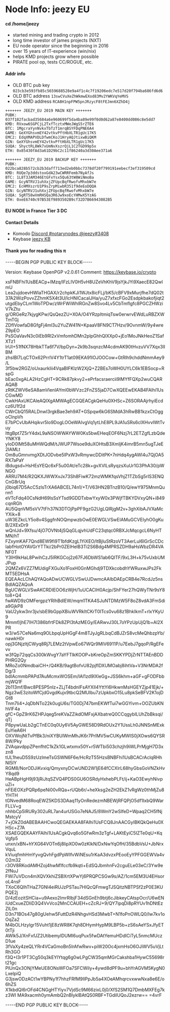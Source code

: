 # Node Info: jeezy EU

#### cd /home/jeezy
* started mining and trading crypto in 2012
* long time investor of james projects (NXT)       
* EU node operator since the beginning in 2016 
* over 15 years of IT-experience (win/nix)
* helps KMD projects grow where possible
* PIRATE pool op, tests CC/ROGUE, etc.

#### Addr info

* OLD BTC pub key `023cb3e593fb85c5659688528e9a4f1c4c7f19206edc7e517d20f794ba686fd6d6`
* OLD BTC address `13swCVuXeZhWkmwEXod83Mv2YWKVqYeMVS`
* OLD KMD address `RCA8H1npFPW5pnJRzycF8tFEJmn6XZhD4j`

```
+++++++ JEEZY_EU 2019 MAIN KEY +++++++
PUBK: 037f182facbad35684a6e960699f5da4ba89e99f0d0d62a87e8400dd086c8e5dd7
KMD: RVxow6SGPCjL2TxfTcztxMWeJWgS5rZTE6
BTC: 1MgcraYynNvkxTbTzT1mrqBSYFDqPNE6A4
GAME: GeXYGhsvmEY42vtkvPftHbXLTR1gUc17K5
EMC2: EdqXMAPVDLDfwmCKoJ1HryAQJtixwBiQKM
GIN: GeXYGhsvmEY42vtkvPftHbXLTR1gUc17K5
SUQA: ShyctRL8Wk7xUmNvXszrQjL1C2TGD99p5x
ETH: 0x85430fAd3a61D29bC2c11f86240a3d30Aee371a6

+++++++ JEEZY_EU 2019 BACKUP KEY +++++++
PUBK: 022bca828b572cb2b3daff713ed2eb0bbc7378df20f799191eebecf3ef319509cd
KMD: RUQe7p3ddstoxGdA23wCWRRFemb7NyAfJs
BTC: 1L8T3JAM346EtGFxYsx5Qu63tW8WiNmoBa
GAME: GcyNTRVJ1uhXxjZFUpcBqfRwofvMhxbW7e
EMC2: EcHMXszrU1P9sZrpMiwbR351f9deEoDQQA
GIN: GcyNTRVJ1uhXxjZFUpcBqfRwofvMhxbW7e
SUQA: SgRT58wVmRHSQa3R6Jw9xoEcYHMwX5YzAG
ETH: 0xeE6740c97B53Ef9893502B9cf32D7B66943082B5
```


#### EU NODE in France Tier 3 DC

#### Contact Details

* Komodo [Discord #notarynodes @jeezy#3408](https://discord.gg/qj25rC8)
* Keybase [jeezy KB](https://keybase.io/jeezy)

#### Thank you for reading this π



-----BEGIN PGP PUBLIC KEY BLOCK-----

Version: Keybase OpenPGP v2.0.61
Comment: https://keybase.io/crypto

xsFNBFhi1UsBEACp+IMzq/lFzLIV0H5vH8UZeVhKhV9jsYjkJYi9XaecE82QwlmU
Lea2ujdoevHWIaTHGAX/r2chpkKJi1WJtx8icFLj/bK5/cBFV9xMurjfhe7dQ02t
37A2WizPovvZZhmK5X4t3U/IcHNlCacalJHa/yuZ7xfxcFGo2Esdpkbakofjiqt2
utgdEbyCLm1WoTPDw/zWrFWiWhlRGnZw8Svo4Lv5CbTmflgfc8PGCZHWziV7kZtu
g/ORGeRz7kjygKPw/QsQezZU+X0A/O4YRzpItmiqTsw0erwrvEWdLuRBZXWTmTGj
ZDflVowfaD8GfgFj4ml3u2YuZW41N+KpaaV8FN9CT7Hzv/9OvnmW/9y4wreZ9pEO
PsSOaVavN3c0iEb9Rl2xVmfomhDMn2plpGhhQlXXp0+jEo1MoJNkHeoZ1SafXTz1
IrUI+51fNX78HbkTTa6f7V/bpDyn+2k9b3sqnzcM4cdmAK90tHvzuVV7Xqx3lIBM
zhsIBI7LqCTOx62PrrIV4Y1trT1at09EKA91lOJOOCow+GtRlh9chddNmmAey9/L
3f5bw2RGZ/oUxaurkIii4VqaBIFKlzW2XjQ+Z2BEs7oWH0UYLC6k1EBSocp+RspG
bEac0xgALA2HzCgHT+9CRk87pkvy2+ePrfacsraercii9IMYfFQXp2wuCQARAQAB
zRtKZWV6eSA8amVlenlAYml0bWVzc2FnZS5jaD7CwXQEEwEKAB4FAlhi1UsCGwMD
CwkHAxUKCAIeAQIXgAMWAgECGQEACgkQeHu0XHSc+Z6SORAAjrhyiEcdcz6U1f2d
CWrCbQ15RALDnwI3rgkBae3eh9AT+GSpqw6kG6SMdA3hRwBB1kzxCtOggoClnpVh
E7bPCvUbAHqikvr5lo9DogLOOeWAIvgVq1ytLhE8PL9JA1uSRs6clXHvvlWtTvuy
IttgBpt7Z5rY4dxL9aNSOWWAYWW0Ks5bwEHeqEOF6Nzj7rL2ETZgfLzbQdeYNKY8
yIoD0lMt58uMHWQdM/tJWUP7Wsoe9duXOHtsB3XmIjK4imrB5mn5ugTJeE2IAMLt
Om8uGmnvmgXDtJODvbe5lPxW3vRmywcDDitPK+7nHdq4ygAWl4u7QjOA5RX7aPaY
iBdugsd+HsHEsYEQc6xF5u00At/eTc28k+gvXVlLsRyqzsXuUr1G3PhA30/pWNGO
ARRU7M4/R2QKXJWWXvJx73Sh8FiwK72mzWMKfqsVhjZ1TZbSg5rIS3ENQCnG8rUq
j0biq67D5AcC5zlsTrXA6ABCEL74n1/+T/V63HN2BTnzB10/Q/ewY975MnmQurm1
eVTcFdq40CsNdH69lsSsYTsd9GDDTxbwYxyW0x3PWjfTBKYDVxyQN+i849cqnRGh
AU5QqnVM5sVV7tFh37N3DTOjPpPF9gzG2UgLQlRjgM2v+3ghXibAJVXaMcYXik+8
uW3EZkcLY5o8v4SggfnNOQmpwzbOwE0EWGLVSwEIAMuGCVEIyhO0gKuB/2XExDr9
wQnlJd+9Xfsu/4jO7OVNt4jSQqGLqjvhUdFC23qtqc0RBXJcMqcgcL6NyHTMN/hT
FZxymKAF7Qnd8EW9fi9T1bfdKzgL1YiXEO/ltBjluStRzoVT3AerLuI6lGrScCDc
IabfHotOYAVGrYTTki/2bPr0ZElHeIB3Ti2S6Bdg4MPRSZDH9aHsWbzDR4VANF0T
Y3IH9kHaL8PwihCzJ5lRKGCoj2z67FJ6DbWS1ab6QITF/9xL3H+k75vUxbUMJPup
2QMZx6VZZ7MUdigFXGuXo1FoxH0GnMGhdj9TDXkcobdhYWRuxwJPs2FkMT5EDHsA
EQEAAcLChAQYAQoADwUCWGLVSwUJDwmcAAIbDAEpCRB4e7RcdJz5nsBdIAQZAQoA
BgUCWGLVSwAKCRDIEOO6zWjH/1uUCACIH0Acjp/ShFYer27hQWyTNr9sY8to8+Q4
fwAWD9zOMFergpzYRlhBdlEW/mqm1TKA4SJuNTDMzW5F8oZ8vdA3FmSdia9GjkP8
VaU2ykw3nr3jv/sbE9bGppXBiuWVRkltCKrT0ITcs0vu68z1BhkIkmT+rlxYKyU9
Mmmf/jhE7IH7l386bfrtFDk8ZPl3tAzMEGy/EARwvJ30L7oYPzUpUjQ1b+Al2XPR
w3/w57CeNa6mq9OLbpqUpHGgF4m8TJyJgRLbqCdBJZrS8vcMeQhbzpYb/nawkH0r
opj3GNjzltjCWyq8Rj7LEMz2tVpwEo67WQr9MIV6911P/u7EebJ7gqoP/RgEFevv
w3fQp72qqCs300kWvgY7aYFTlkKOOP+bKreOpZmSKKYPDjZrNTTAEnBDDPHRG2Qy
MRoZo0NmdbaiCH+/Q4KB/9agtBofvU82pjflDXUMOabj8ihtVa+V3NrMDA2fDg/3
bdIAcmmbPAPd7AuMcmxWOSEm/IAl1zd9lXleGg+JSS6khm+aGF+gFODFbbmjWQ1F
2b113mf/Bwc8PESP5nIz+ZLjT4bdnIFsAYXlI4YttYi6HkwnMsHGEYZjp41Ejk/+
Ngz3wE3zitoWfCjdGvgdKujx9tbcQ2MUIbu7zUpkbxO15Lu8pkSeBFV2K1ojDGt8
Tnm7li4+JqDbNTo22k0ugU6s/TG0Dj747bmEKWfTui7wGGYivm+OOZUbKNhVlF4a
gfC+GpZ9rK6ZHPJqeg5reKVaZZikdOMFxjAXbatreQ0CCqgybILUhZbBksqi/qTj
P8pywUaLb2gCTnEC0q0Uy6V5AyGWE58D9RdOUx2Y1UssLh0JNNSnMExkEuYieA6H
OXVWojNtTvPfBk3/niXYBUlWmMhJK6r7PrlMV5wCUKyMWlS0jXOws6QYSR8W/Pky
ZVAqavdppZPenfhtC1kZk1GLwtxmx50Y+r5WTbi503chzjh9iWLPrMjgH7D3xzn8
tUL1heuD5S9zUzlmeTsGSWN6F6e/HcRzT55HzsBNBFhi1UsBCACrAclqRHhNI5IY
RGM8/NorODJiKvxiq/QmyxnyDCwUND2W1jE64fCCXlrL68hyGbsGoVNZkHvY8qd9
HeABpHgH9j93jRiJtqSZVQ4PDS0GU6OSRdyHxhebPLFt/ij+KaO3EwyhNivpuZi+
nFEiEOXzPQRp6peNi00vRQa+rUQb6r/+heXksg2eZH2EkZ1vRgWz0thMjZu8YHTH
tGNvedM68RoqEWZ5KDS3DAaq11yOnRedezmNBEWjRFQPjO5df1IxbQ9WarFLLV+g
nhhbCp5lRURy302uRL7an4urUSGo7eNAJ5/8WmY2wSIfeD+Wpaq2CH5fNjMstcyV
7+jOkZ0dABEBAAHCwoQEGAEKAA8FAlhi1UsFCQ8JnAACGyIBKQkQeHu0XHSc+Z7A
XSAEGQEKAAYFAlhi1UsACgkQvq6o5GfwRm3zTgf+LAKtEyiC5IZTe0qU+KqVgfp5
unxn/xBN+hYXG64VOTn6j8lipXO0w0zKlkN/DxNwYqOfH/35BdbVsU+JbNrxVquL
kViuqfmhHmYyvgQvhFgdPpWIfvWiNEsu1rKaA3dvzxPEooEyYPFGGEWVa4vO2m32
r3OV8RKodAMHZoj4hwM1fccfb9kqti+EdSQJbmhnFv2cguELe03eC/3Yw9e2fNuJ
FWi7uVDcn4mXQVXkhiZSBXrtXPwYj6PRQPCSGw9s/AZ/1cm5EM3U4EHsoroL4nsF
TXoC6QIhTHaZ7GNl4eiRUJzPSTau7HIQcQFmwgTJSQitzNBTPSf2zP0E3KUPQE2j
D/4zEozitSHCia+u9Aexo2ImrRIbjF34dSGnEh9btj6cJibkeyCAtspOcr/U6wEN
iUdCxueZDliD3Q4VvVco2MnCCAUEH+cZcRJ+9/QY7ipqDi8pRYUv1hDNtEzZIL0n
D3n71BOs47g80gUehw5FuttDzR4NhgvHSd3MwbT+N1foPnOWLQ0/lw7kv1oOqZa2
M4bOLHzylgr15Vuht1jE8zWR8K7qh8DHymHypM9LBP5b+zS6sAeYSxJfyET0tTji
AWlk5J/XnFxfJZ2UtibemylDUMI6uqPux5fwDAtYemuHDdlCiTyL5nmcMUczD1ue
3fVaXy4zeQLYRr4VCaGmoBn5IrAfwRwv+piW20Oc4jxmHsO6OJiWV5uVjLtRh3GO
f3Q+I3r1PT3Cg50q3kEYlYtqg6g0wLPgCW35qmMGrCakshba1HywC55698rt21gc
PlUnQx3ONjYMeUE8ONsWFOa7SFCWiIy+4ywd8dPF9u+bhYrAGVM5KygN0LxelpiQ
G3jswODzACt1wYBPNy1f7hhzFRfM9IlPpJb5a4XOeAMhqrcvxwwNxa8e6E/o6hZS
X1kbdQI6rOFd4CNGgHTYiyv7VjdSc9M66zixL0j0/XfS2SM1Q7DmbMXFEg7kz3WI
MA9xacmh0ymAmbQ2nBlyklBAtQS0RBF+TGdilUQoJ2ezrw==
=4vrF

-----END PGP PUBLIC KEY BLOCK-----
